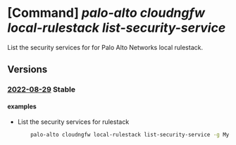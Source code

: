 # [Command] _palo-alto cloudngfw local-rulestack list-security-service_

List the security services for for Palo Alto Networks local rulestack.

## Versions

### [2022-08-29](/Resources/mgmt-plane/L3N1YnNjcmlwdGlvbnMve30vcmVzb3VyY2Vncm91cHMve30vcHJvdmlkZXJzL3BhbG9hbHRvbmV0d29ya3MuY2xvdWRuZ2Z3L2xvY2FscnVsZXN0YWNrcy97fS9saXN0c2VjdXJpdHlzZXJ2aWNlcw==/2022-08-29.xml) **Stable**

<!-- mgmt-plane /subscriptions/{}/resourcegroups/{}/providers/paloaltonetworks.cloudngfw/localrulestacks/{}/listsecurityservices 2022-08-29 -->

#### examples

- List the security services for rulestack
    ```bash
        palo-alto cloudngfw local-rulestack list-security-service -g MyResourceGroup -n MyLocalRulestacks --type antiSpyware
    ```
